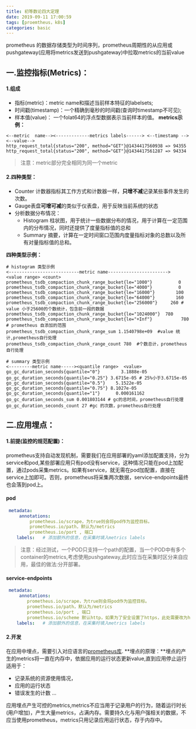 ```yaml
---
title: 初等数论四大定理
date: 2019-09-11 17:00:59
tags: [proemtheus，k8s]
categories: basic
---
```

prometheus 的数据存储类型为时间序列，prometheus周期性的从应用或pushgateway(应用将metrics发送到pushgateway)中拉取metrics的当前value
##  一.监控指标(Metrics)：

####  1.组成

-  指标(metric)：metric name和描述当前样本特征的labelsets;
- 时间戳(timestamp)：一个精确到毫秒的时间戳(查询时timestamp不可见);
- 样本值(value)： 一个folat64的浮点型数据表示当前样本的值。
**metrics示例：**
```
<--metric  name--><-------------metrics labels------> <--timestamp -->     <--value-->
http_request_total{status="200", method="GET"}@1434417560938 => 94355
http_request_total{status="200", method="GET"}@1434417561287 => 94334
```
>注意：metric部分完全相同为同一个metric

####  2.四种类型：

-  Counter 计数器指标其工作方式和计数器一样，**只增不减**记录某些事件发生的次数。
-  Gauge表盘**可增可减**的类似于仪表盘，用于反映当前系统的状态
-  分析数据分布情况：
      -   Histogram 柱状图，用于统计一些数据分布的情况，用于计算在一定范围内的分布情况，同时还提供了度量指标值的总和
      -   Summary  摘要，计算在一定时间窗口范围内度量指标对象的总数以及所有对量指标值的总和。

**四种类型示例：**
```
# histogram 类型示例
<---------------------------metric name----------------------->  <value range> <count>
prometheus_tsdb_compaction_chunk_range_bucket{le="1000"}          0
prometheus_tsdb_compaction_chunk_range_bucket{le="4000"}          0
prometheus_tsdb_compaction_chunk_range_bucket{le="16000"}        100
prometheus_tsdb_compaction_chunk_range_bucket{le="64000"}        160
prometheus_tsdb_compaction_chunk_range_bucket{le="256000"}     260 # value 小于25600的个数统计，包含前一段的数据
prometheus_tsdb_compaction_chunk_range_bucket{le="1024000"}  780
prometheus_tsdb_compaction_chunk_range_bucket{le="+Inf"}           780 # prometheus 自添加的范围
prometheus_tsdb_compaction_chunk_range_sum 1.1540798e+09  #value 统计,prometheus自行处理
prometheus_tsdb_compaction_chunk_range_count 780  #个数总计，prometheus自行处理

# summary 类型示例
<---------metric name-----><quantile range>  <value>
go_gc_duration_seconds{quantile="0"}        3.1888e-05
go_gc_duration_seconds{quantile="0.25"} 3.6715e-05 # 25%小于3.6715e-05
go_gc_duration_seconds{quantile="0.5"}    5.1522e-05
go_gc_duration_seconds{quantile="0.75"} 8.1027e-05
go_gc_duration_seconds{quantile="1"}      0.000161162
go_gc_duration_seconds_sum 0.001803144 # gc的总时间，prometheus自行处理
go_gc_duration_seconds_count 27 #gc 的次数，prometheus自行处理
```

## 二.应用埋点：

#### 1.前提(监控的规范配置)：
prometheus支持自动发现机制，需要我们在应用部署的yaml添加配置支持，分为service和pod,某些部署应用只有pod没有service，这种情况只能在pod上加配置，通过pods采集metrics。如果有service，就无需在pod加配置，直接在service上加即可。否则，prometheus将采集两次数据，service-endpoints最终也会落到pod上。
#### pod
```yaml
 metadata:
     annotations:
         prometheus.io/scrape，为true则会将pod作为监控目标。
         prometheus.io/path，默认为/metrics
         prometheus.io/port , 端口
    labels:   # 添加额外的信息，在采集时填入metrics labels
```
> 注意：经过测试，一个POD只支持一个path的配置，当一个POD中有多个container的metrics,考虑使用pushgateway,此时应当在采集时区分来自应用，最佳的做法:分开部署。

#### service-endpoints
```yaml
 metadata:
     annotations:
        prometheus.io/scrape，为true则会将pod作为监控目标。
        prometheus.io/path，默认为/metrics
        prometheus.io/port , 端口
        prometheus.io/scheme 默认http，如果为了安全设置了https，此处需要改为https
    labels:   # 添加额外的信息，在采集时填入metrics labels
```
#### 2.开发
在应用中埋点，需要引入对应语言的[prometheus库](https://github.com/prometheus).
**埋点的原理：**埋点的产生的metrics将一直在内存中，依据应用的运行状态更新value,直到应用停止运行
适用于：
- 记录系统的资源使用情况，
- 应用的运行状态
- 错误发生的计数
...

 应用埋点产生可控的metrics,metrics不应当用于记录用户的行为，随着运行时长(用户增加)，产生大量metrics，占满内存。需要持久化与用户强相关的数据，不应当使用prometheus，metrics只用记录应用运行状态，存于内存中。



